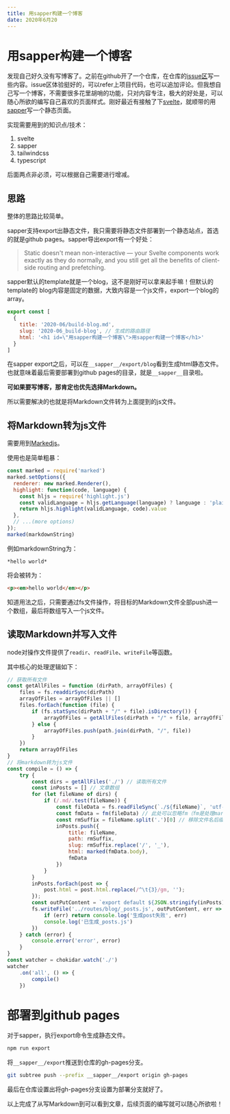 ```yaml
---
title: 用sapper构建一个博客
date: 2020年6月20
---
```


# 用sapper构建一个博客

发现自己好久没有写博客了。之前在github开了一个仓库，在仓库的[issue区](https://github.com/GzhiYi/blog/issues)写一些内容。issue区体验挺好的，可以refer上项目代码，也可以追加评论。但我想自己写一个博客，不需要很多花里胡哨的功能，只对内容专注，极大的好处是，可以随心所欲的编写自己喜欢的页面样式。刚好最近有接触了下[svelte](https://svelte.dev/)，就顺带的用[sapper](https://sapper.svelte.dev/)写一个静态页面。

实现需要用到的知识点/技术：

1. svelte
2. sapper
3. tailwindcss
4. typescript

后面两点非必须，可以根据自己需要进行增减。

## 思路
整体的思路比较简单。

sapper支持export出静态文件，我只需要将静态文件部署到一个静态站点，首选的就是github pages。sapper导出export有一个好处：

> Static doesn't mean non-interactive — your Svelte components work exactly as they do normally, and you still get all the benefits of client-side routing and prefetching.

sapper默认的template就是一个blog，这不是刚好可以拿来起手嘛！但默认的template的 blog内容是固定的数据，大致内容是一个js文件，export一个blog的array。

```javascript
export const [
  {
    title: '2020-06/build-blog.md',
    slug: '2020-06_build-blog', // 生成的路由路径
    html: '<h1 id=\"用sapper构建一个博客\">用sapper构建一个博客</h1>'
  }
]
```

在sapper export之后，可以在`__sapper__/export/blog`看到生成html静态文件。也就意味着最后需要部署到github pages的目录，就是`__sapper__`目录啦。

**可如果要写博客，那肯定也优先选择Markdown。**

所以需要解决的也就是将Markdown文件转为上面提到的js文件。

## 将Markdown转为js文件

需要用到[Markedjs](https://github.com/markedjs/marked)。

使用也是简单粗暴：

```javascript
const marked = require('marked')
marked.setOptions({
  renderer: new marked.Renderer(),
  highlight: function(code, language) {
    const hljs = require('highlight.js')
    const validLanguage = hljs.getLanguage(language) ? language : 'plaintext'
    return hljs.highlight(validLanguage, code).value
  },
  // ...(more options)
});
marked(markdownString)
```

例如markdownString为：

```
*hello world*
```

将会被转为：

```html
<p><em>hello world</em></p>
```

知道用法之后，只需要通过fs文件操作，将目标的Markdown文件全部push进一个数组，最后将数组写入一个js文件。

## 读取Markdown并写入文件

node对操作文件提供了`readir`、`readFile`、`writeFile`等函数。

其中核心的处理逻辑如下：

```javascript
// 获取所有文件
const getAllFiles = function (dirPath, arrayOfFiles) {
	files = fs.readdirSync(dirPath)
	arrayOfFiles = arrayOfFiles || []
	files.forEach(function (file) {
		if (fs.statSync(dirPath + "/" + file).isDirectory()) {
			arrayOfFiles = getAllFiles(dirPath + "/" + file, arrayOfFiles)
		} else {
			arrayOfFiles.push(path.join(dirPath, "/", file))
		}
	})
	return arrayOfFiles
}
// 将markdown转为js文件
const compile = () => {
	try {
		const dirs = getAllFiles('./') // 读取所有文件
		const inPosts = [] // 文章数组
		for (let fileName of dirs) {
			if (/.md/.test(fileName)) {
				const fileData = fs.readFileSync(`./${fileName}`, 'utf-8') // markdown内容
				const fmData = fm(fileData) // 此处可以忽略fm（fm是处理markdown front matter的，可有可无）
				const rmSuffix = fileName.split('.')[0] // 移除文件名后缀
				inPosts.push({
					title: fileName,
					path: rmSuffix,
					slug: rmSuffix.replace('/', '_'),
					html: marked(fmData.body),
					fmData
				})
			}
		}
		inPosts.forEach(post => {
			post.html = post.html.replace(/^\t{3}/gm, '');
		});
		const outPutContent = `export default ${JSON.stringify(inPosts)}`
		fs.writeFile('../routes/blog/_posts.js', outPutContent, err => {
			if (err) return console.log('生成post失败', err)
			console.log('已生成_posts.js')
		})
	} catch (error) {
		console.error('error', error)
	}
}
const watcher = chokidar.watch('./')
watcher
	.on('all', () => {
		compile()
	})
```

# 部署到github pages

对于sapper，执行export命令生成静态文件。

```bash
npm run export
```

将`__sapper__/export`推送到仓库的gh-pages分支。

```bash
git subtree push --prefix __sapper__/export origin gh-pages
```

最后在仓库设置出将gh-pages分支设置为部署分支就好了。

以上完成了从写Markdown到可以看到文章，后续页面的编写就可以随心所欲啦！